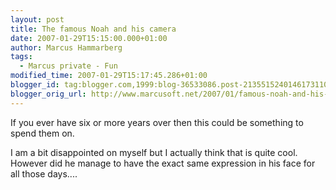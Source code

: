 ```yaml
---
layout: post
title: The famous Noah and his camera
date: 2007-01-29T15:15:00.000+01:00
author: Marcus Hammarberg
tags:
  - Marcus private - Fun
modified_time: 2007-01-29T15:17:45.286+01:00
blogger_id: tag:blogger.com,1999:blog-36533086.post-2135515240146173110
blogger_orig_url: http://www.marcusoft.net/2007/01/famous-noah-and-his-camera.html
---
```


If
you ever have six or more years over then this could be something to
spend them on.


I am a bit disappointed on myself but I actually think that is quite
cool. However did he manage to have the exact same expression in his
face for all those days....
